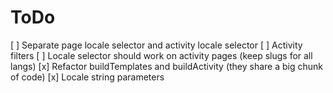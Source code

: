 # ToDo
[ ] Separate page locale selector and activity locale selector
[ ] Activity filters
[ ] Locale selector should work on activity pages (keep slugs for all langs)
[x] Refactor buildTemplates and buildActivity (they share a big chunk of code)
[x] Locale string parameters
